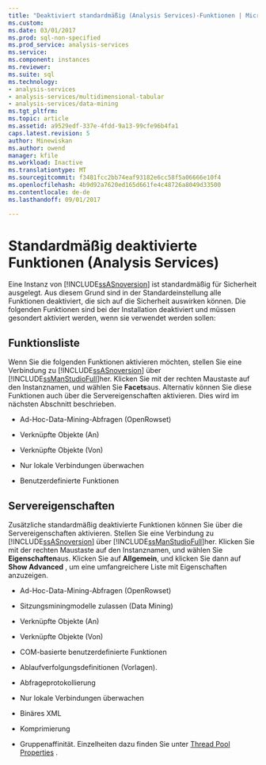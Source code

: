 ```yaml
---
title: "Deaktiviert standardmäßig (Analysis Services)-Funktionen | Microsoft Docs"
ms.custom: 
ms.date: 03/01/2017
ms.prod: sql-non-specified
ms.prod_service: analysis-services
ms.service: 
ms.component: instances
ms.reviewer: 
ms.suite: sql
ms.technology:
- analysis-services
- analysis-services/multidimensional-tabular
- analysis-services/data-mining
ms.tgt_pltfrm: 
ms.topic: article
ms.assetid: a9529edf-337e-4fdd-9a13-99cfe96b4fa1
caps.latest.revision: 5
author: Minewiskan
ms.author: owend
manager: kfile
ms.workload: Inactive
ms.translationtype: MT
ms.sourcegitcommit: f3481fcc2bb74eaf93182e6cc58f5a06666e10f4
ms.openlocfilehash: 4b9d92a7620ed165d661fe4c48726a8049d33500
ms.contentlocale: de-de
ms.lasthandoff: 09/01/2017

---
```

# <a name="features-off-by-default-analysis-services"></a>Standardmäßig deaktivierte Funktionen (Analysis Services)
  Eine Instanz von [!INCLUDE[ssASnoversion](../../includes/ssasnoversion-md.md)] ist standardmäßig für Sicherheit ausgelegt. Aus diesem Grund sind in der Standardeinstellung alle Funktionen deaktiviert, die sich auf die Sicherheit auswirken können. Die folgenden Funktionen sind bei der Installation deaktiviert und müssen gesondert aktiviert werden, wenn sie verwendet werden sollen:  
  
## <a name="feature-list"></a>Funktionsliste  
 Wenn Sie die folgenden Funktionen aktivieren möchten, stellen Sie eine Verbindung zu [!INCLUDE[ssASnoversion](../../includes/ssasnoversion-md.md)] über [!INCLUDE[ssManStudioFull](../../includes/ssmanstudiofull-md.md)]her. Klicken Sie mit der rechten Maustaste auf den Instanznamen, und wählen Sie **Facets**aus. Alternativ können Sie diese Funktionen auch über die Servereigenschaften aktivieren. Dies wird im nächsten Abschnitt beschrieben.  
  
-   Ad-Hoc-Data-Mining-Abfragen (OpenRowset)  
  
-   Verknüpfte Objekte (An)  
  
-   Verknüpfte Objekte (Von)  
  
-   Nur lokale Verbindungen überwachen  
  
-   Benutzerdefinierte Funktionen  
  
## <a name="server-properties"></a>Servereigenschaften  
 Zusätzliche standardmäßig deaktivierte Funktionen können Sie über die Servereigenschaften aktivieren. Stellen Sie eine Verbindung zu [!INCLUDE[ssASnoversion](../../includes/ssasnoversion-md.md)] über [!INCLUDE[ssManStudioFull](../../includes/ssmanstudiofull-md.md)]her. Klicken Sie mit der rechten Maustaste auf den Instanznamen, und wählen Sie **Eigenschaften**aus. Klicken Sie auf **Allgemein**, und klicken Sie dann auf **Show Advanced** , um eine umfangreichere Liste mit Eigenschaften anzuzeigen.  
  
-   Ad-Hoc-Data-Mining-Abfragen (OpenRowset)  
  
-   Sitzungsminingmodelle zulassen (Data Mining)  
  
-   Verknüpfte Objekte (An)  
  
-   Verknüpfte Objekte (Von)  
  
-   COM-basierte benutzerdefinierte Funktionen  
  
-   Ablaufverfolgungsdefinitionen (Vorlagen).  
  
-   Abfrageprotokollierung  
  
-   Nur lokale Verbindungen überwachen  
  
-   Binäres XML  
  
-   Komprimierung  
  
-   Gruppenaffinität. Einzelheiten dazu finden Sie unter [Thread Pool Properties](../../analysis-services/server-properties/thread-pool-properties.md) .  
  
  

